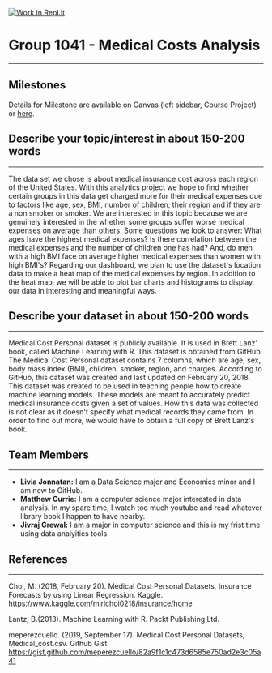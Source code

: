 [![Work in Repl.it](https://classroom.github.com/assets/work-in-replit-14baed9a392b3a25080506f3b7b6d57f295ec2978f6f33ec97e36a161684cbe9.svg)](https://classroom.github.com/online_ide?assignment_repo_id=358631&assignment_repo_type=GroupAssignmentRepo)
# Group 1041 - Medical Costs Analysis
---
## Milestones

Details for Milestone are available on Canvas (left sidebar, Course Project) or [here](https://firas.moosvi.com/courses/data301/project/milestone01.html).

## Describe your topic/interest in about 150-200 words
---
The data set we chose is about medical insurance cost across each region of the United States. With this analytics project we hope to find whether certain groups in this data get charged more for their medical expenses due to factors like age, sex, BMI, number of children, their region and if they are a non smoker or smoker. We are interested in this topic because we are genuinely interested in the whether some groups suffer worse medical expenses on average than others. Some questions we look to answer: What ages have the highest medical expenses? Is there correlation between the medical expenses and the number of children one has had? And, do men with a high BMI face on average higher medical expenses than women with high BMI's? Regarding our dashboard, we plan to use the dataset's location data to make a heat map of the medical expenses by region. In addition to the heat map, we will be able to plot bar charts and histograms to display our data in interesting and meaningful ways.  

## Describe your dataset in about 150-200 words
---
Medical Cost Personal dataset is publicly available. It is used in Brett Lanz’ book, called Machine Learning with R. This dataset is obtained from GitHub. The Medical Cost Personal dataset contains 7 columns, which are age, sex, body mass index (BMI), children, smoker, region, and charges. According to GitHub, this dataset was created and last updated on February 20, 2018. This dataset was created to be used in teaching people how to create machine learning models. These models are meant to accurately predict medical insurance costs given a set of values. How this data was collected is not clear as it doesn't specify what medical records they came from. In order to find out more, we would have to obtain a full copy of Brett Lanz's book.     

## Team Members
---
- **Livia Jonnatan:** I am a Data Science major and Economics minor and I am new to GitHub.
- **Matthew Currie:** I am a computer science major interested in data analysis. In my spare time, I watch too much youtube and read whatever library book I happen to have nearby.
- **Jivraj Grewal:** I am a major in computer science and this is my frist time using data analyitics tools. 

## References
---
Choi, M. (2018, February 20). Medical Cost Personal Datasets, Insurance Forecasts by using Linear Regression. Kaggle. 
https://www.kaggle.com/mirichoi0218/insurance/home
   
Lantz, B.(2013). Machine Learning with R. Packt Publishing Ltd.

meperezcuello. (2019, September 17). Medical Cost Personal Datasets, Medical_cost.csv. Github Gist.
https://gist.github.com/meperezcuello/82a9f1c1c473d6585e750ad2e3c05a41

